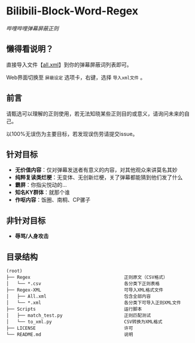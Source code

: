 # Bilibili-Block-Word-Regex

*哔哩哔哩弹幕屏蔽正则*

## 懒得看说明？

直接导入文件【[all.xml](Regex-XML/all.xml)】到你的弹幕屏蔽词列表即可。

Web界面切换至 `屏蔽设定` 选项卡，右键，选择 `导入xml文件` 。

## 前言

请甄选可以理解的正则使用，若无法知晓某些正则目的或意义，请询问未来的自己。

以100%无误伤为主要目标，若发现误伤劳请提交issue。

## 针对目标

- **无价值内容**：仅对弹幕发送者有意义的内容，对其他观众来讲莫名其妙
- **纯粹复读类烂梗**：无变体、无创新烂梗，关了弹幕都能猜到他们发了什么
- **霸屏**：你指尖悦动的...
- **知名KY群体**：就那个谁
- **作呕内容**：饭圈、南桐、CP骡子

## 非针对目标

- **辱骂/人身攻击**

## 目录结构

```
(root)
├── Regex                                   正则原文（CSV格式）
│   └── *.csv                               各分类下正则表格
├── Regex-XML                               可导入XML格式文件
│   ├── All.xml                             包含全部内容
│   └── *.xml                               各分类下可导入正则XML文件
├── Scripts                                 运行脚本
│   ├── match_test.py                       正则匹配测试
│   └── to_xml.py                           CSV转换为XML格式
├── LICENSE                                 许可
└── README.md                               说明
```












